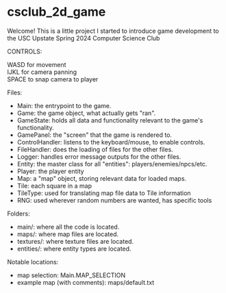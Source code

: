 # csclub_2d_game
 Welcome! This is a little project I started to introduce game development to the USC Upstate Spring 2024 Computer Science Club

CONTROLS:

WASD for movement<br>
IJKL for camera panning<br>
SPACE to snap camera to player<br>

Files:
- Main: the entrypoint to the game.
- Game: the game object, what actually gets "ran".
- GameState: holds all data and functionality relevant to the game's functionality.
- GamePanel: the "screen" that the game is rendered to.
- ControlHandler: listens to the keyboard/mouse, to enable controls.
- FileHandler: does the loading of files for the other files.
- Logger: handles error message outputs for the other files.
- Entity: the master class for all "entities": players/enemies/npcs/etc.
- Player: the player entity
- Map: a "map" object, storing relevant data for loaded maps.
- Tile: each square in a map
- TileType: used for translating map file data to Tile information
- RNG: used wherever random numbers are wanted, has specific tools

Folders:
- main/: where all the code is located.
- maps/: where map files are located.
- textures/: where texture files are located.
- entities/: where entity types are located.

Notable locations:
- map selection: Main.MAP_SELECTION
- example map (with comments): maps/default.txt